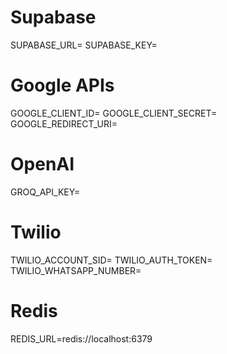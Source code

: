 # Supabase
SUPABASE_URL=
SUPABASE_KEY=
# Google APIs
GOOGLE_CLIENT_ID=
GOOGLE_CLIENT_SECRET=
GOOGLE_REDIRECT_URI=


# OpenAI
GROQ_API_KEY=

# Twilio
TWILIO_ACCOUNT_SID=
TWILIO_AUTH_TOKEN=
TWILIO_WHATSAPP_NUMBER=
# Redis
REDIS_URL=redis://localhost:6379